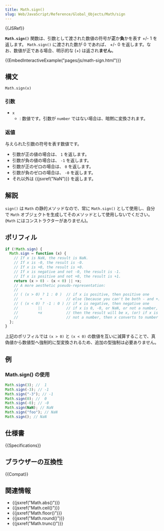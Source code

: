 ```yaml
---
title: Math.sign()
slug: Web/JavaScript/Reference/Global_Objects/Math/sign
---
```


{{JSRef}}

**`Math.sign()`** 関数は、引数として渡された数値の符号が**正**か**負**かを表す +/- 1 を返します。 `Math.sign()` に渡された数が 0 であれば、 +/- 0 を返します。なお、数値が正である場合、明示的な (+) は返され**ません**。

{{EmbedInteractiveExample("pages/js/math-sign.html")}}

## 構文

```
Math.sign(x)
```

### 引数

- `x`
  - : 数値です。引数が `number` ではない場合は、暗黙に変換されます。

### 返値

与えられた引数の符号を表す数値です。

- 引数が正の値の場合は、 `1` を返します。
- 引数が負の値の場合は、 `-1` を返します。
- 引数が正のゼロの場合は、 `0` を返します。
- 引数が負のゼロの場合は、 `-0` を返します。
- それ以外は {{jsxref("NaN")}} を返します。

## 解説

`sign()` は `Math` の静的メソッドなので、常に `Math.sign()` として使用し、自分で `Math` オブジェクトを生成してそのメソッドとして使用しないでください。 (`Math` にはコンストラクターがありません)。

## ポリフィル

```js
if (!Math.sign) {
  Math.sign = function (x) {
    // If x is NaN, the result is NaN.
    // If x is -0, the result is -0.
    // If x is +0, the result is +0.
    // If x is negative and not -0, the result is -1.
    // If x is positive and not +0, the result is +1.
    return (x > 0) - (x < 0) || +x;
    // A more aesthetic pseudo-representation:
    //
    // ( (x > 0) ? 1 : 0 )  // if x is positive, then positive one
    //          +           // else (because you can't be both - and +)
    // ( (x < 0) ? -1 : 0 ) // if x is negative, then negative one
    //         ||           // if x is 0, -0, or NaN, or not a number,
    //         +x           // then the result will be x, (or) if x is
    //                      // not a number, then x converts to number
  };
}
```

上記のポリフィルでは `(x > 0)` と `(x < 0)` の数値を互いに減算することで、真偽値から数値型へ強制的に型変換されるため、追加の型強制は必要ありません。

## 例

### Math.sign() の使用

```js
Math.sign(3); //  1
Math.sign(-3); // -1
Math.sign("-3"); // -1
Math.sign(0); //  0
Math.sign(-0); // -0
Math.sign(NaN); // NaN
Math.sign("foo"); // NaN
Math.sign(); // NaN
```

## 仕様書

{{Specifications}}

## ブラウザーの互換性

{{Compat}}

## 関連情報

- {{jsxref("Math.abs()")}}
- {{jsxref("Math.ceil()")}}
- {{jsxref("Math.floor()")}}
- {{jsxref("Math.round()")}}
- {{jsxref("Math.trunc()")}}
